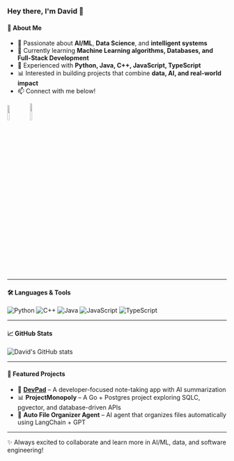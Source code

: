 ### Hey there, I'm David 👋

#### 🧠 About Me
- 👀 Passionate about **AI/ML**, **Data Science**, and **intelligent systems**  
- 🌱 Currently learning **Machine Learning algorithms, Databases, and Full-Stack Development**  
- 🤖 Experienced with **Python, Java, C++, JavaScript, TypeScript**  
- 📊 Interested in building projects that combine **data, AI, and real-world impact**  
- 📫 Connect with me below!  

<a href="mailto:davidfmajek23@gmail.com"><img width="9.5%" src="https://img.shields.io/badge/Gmail-D14836?style=for-the-badge&logo=gmail&logoColor=white"></a>
<a href="https://www.linkedin.com/in/davidmajek/" target="_blank"><img width="10%" src="https://img.shields.io/badge/linkedin-%230077B5.svg?style=for-the-badge&logo=linkedin&logoColor=white"></a>

---

#### 🛠️ Languages & Tools
<img alt="Python" src="https://img.shields.io/badge/Python-3670A0?style=for-the-badge&logo=python&logoColor=ffdd54">  
<img alt="C++" src="https://img.shields.io/badge/C++-00599C?style=for-the-badge&logo=c%2B%2B&logoColor=white">  
<img alt="Java" src="https://img.shields.io/badge/Java-ED8B00?style=for-the-badge&logo=openjdk&logoColor=white">  
<img alt="JavaScript" src="https://img.shields.io/badge/JavaScript-323330?style=for-the-badge&logo=javascript&logoColor=F7DF1E">  
<img alt="TypeScript" src="https://img.shields.io/badge/TypeScript-007ACC?style=for-the-badge&logo=typescript&logoColor=white">  

---

#### 📈 GitHub Stats
![David's GitHub stats](https://github-readme-stats.vercel.app/api?username=davidfmajek&show_icons=true&theme=tokyonight)

---

#### 🚀 Featured Projects
- 📝 **[DevPad](https://github.com/davidfmajek/Devpad)** – A developer-focused note-taking app with AI summarization  
- 📊 **ProjectMonopoly** – A Go + Postgres project exploring SQLC, pgvector, and database-driven APIs  
- 🤖 **Auto File Organizer Agent** – AI agent that organizes files automatically using LangChain + GPT  

---
✨ Always excited to collaborate and learn more in AI/ML, data, and software engineering!  
